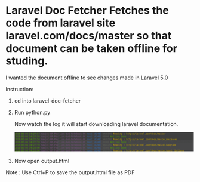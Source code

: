 # Laravel Doc Fetcher Fetches the code from laravel site laravel.com/docs/master so that document can be taken offline for studing.

I wanted the document offline to see changes made in Laravel 5.0


Instruction:

1. cd into laravel-doc-fetcher
2. Run python.py

	Now watch the log it will start downloading laravel documentation.

	![alt tag](https://github.com/navjotahuja92/laravel-doc-fetcher/blob/master/log.png)


3. Now open output.html

Note : Use Ctrl+P to save the output.html file as PDF